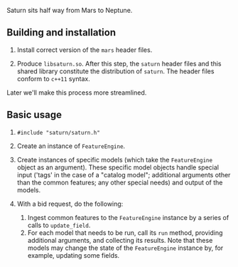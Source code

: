Saturn sits half way from Mars to Neptune.

## Building and installation

1. Install correct version of the `mars` header files.

2. Produce `libsaturn.so`. After this step, the `saturn` header files and this shared library
   constitute the distribution of `saturn`. The header files conform to `c++11` syntax.

Later we'll make this process more streamlined.

## Basic usage

1. `#include "saturn/saturn.h"`

2. Create an instance of `FeatureEngine`.

3. Create instances of specific models (which take the `FeatureEngine` object as an argument).
   These specific model objects handle special input ('tags' in the case of a "catalog model";
   additional arguments other than the common features; any other special needs) and output
   of the models.

4. With a bid request, do the following:

   1. Ingest common features to the `FeatureEngine` instance by a series of calls to `update_field`.
   2. For each model that needs to be run, call its `run` method, providing additional arguments, and collecting its results. Note that these models may change the state of the `FeatureEngine` instance by, for example, updating some fields.
